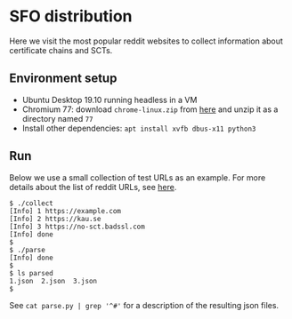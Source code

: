 # SFO distribution
Here we visit the most popular reddit websites to collect information about
certificate chains and SCTs.

## Environment setup
- Ubuntu Desktop 19.10 running headless in a VM
- Chromium 77: download `chrome-linux.zip` from
[here](https://commondatastorage.googleapis.com/chromium-browser-snapshots/index.html?prefix=Linux_x64/681090/) and unzip it as a directory named `77`
- Install other dependencies: `apt install xvfb dbus-x11 python3`

## Run
Below we use a small collection of test URLs as an example.  For more details
about the list of reddit URLs, see
[here](https://github.com/pylls/padding-machines-for-tor/tree/master/collect-traces/lists/unmonitored).

```
$ ./collect
[Info] 1 https://example.com
[Info] 2 https://kau.se
[Info] 3 https://no-sct.badssl.com
[Info] done
$
$ ./parse
[Info] done
$
$ ls parsed
1.json  2.json  3.json
$
```

See `cat parse.py | grep '^#'` for a description of the resulting json files.
